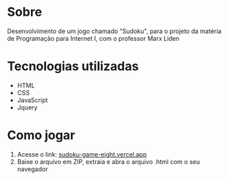 # Sobre

Desenvolvimento de um jogo chamado "Sudoku", para o projeto da matéria de Programação para Internet I, com o professor Marx Liden

# Tecnologias utilizadas

* HTML
* CSS
* JavaScript
* Jquery

# Como jogar 

1. Acesse o link: [sudoku-game-eight.vercel.app](https://sudoku-game-eight.vercel.app/)
2. Baixe o arquivo em ZIP, extraia e abra o arquivo .html com o seu navegador

